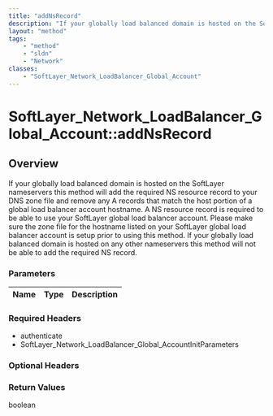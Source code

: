```yaml
---
title: "addNsRecord"
description: "If your globally load balanced domain is hosted on the SoftLayer nameservers this method will add the required NS resour... "
layout: "method"
tags:
    - "method"
    - "sldn"
    - "Network"
classes:
    - "SoftLayer_Network_LoadBalancer_Global_Account"
---
```

# SoftLayer_Network_LoadBalancer_Global_Account::addNsRecord
## Overview 
If your globally load balanced domain is hosted on the SoftLayer nameservers this method will add the required NS resource record to your DNS zone file and remove any A records that match the host portion of a global load balancer account hostname.  A NS resource record is required to be able to use your SoftLayer global load balancer account. Please make sure the zone file for the hostname listed on your SoftLayer global load balancer account is setup prior to using this method.  If your globally load balanced domain is hosted on any other nameservers this method will not be able to add the required NS record. 

### Parameters 
|Name | Type | Description |
| --- | --- | --- |


### Required Headers
* authenticate
* SoftLayer_Network_LoadBalancer_Global_AccountInitParameters

### Optional Headers

### Return Values
boolean
